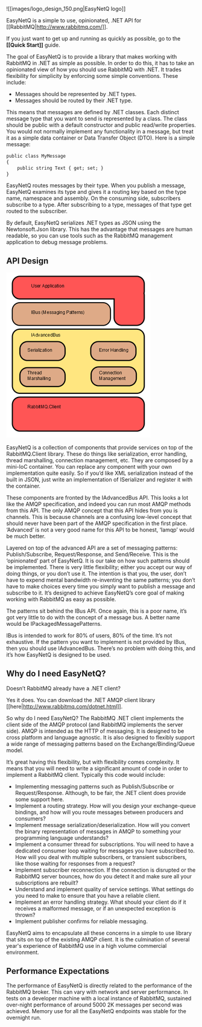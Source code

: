 ![[images/logo_design_150.png|EasyNetQ logo]]

EasyNetQ is a simple to use, opinionated, .NET API for [[RabbitMQ|http://www.rabbitmq.com/]].

If you just want to get up and running as quickly as possible, go to the **[[Quick Start]]** guide.

The goal of EasyNetQ is to provide a library that makes working with RabbitMQ in .NET as simple as possible. In order to do this, it has to take an opinionated view of how you should use RabbitMQ with .NET. It trades flexibility for simplicity by enforcing some simple conventions. These include:

* Messages should be represented by .NET types. 
* Messages should be routed by their .NET type.

This means that messages are defined by .NET classes. Each distinct message type that you want to send is represented by a class. The class should be public with a default constructor and public read/write properties. You would not normally implement any functionality in a message, but treat it as a simple data container or Data Transfer Object (DTO). Here is a simple message:

    public class MyMessage
    {
        public string Text { get; set; }
    }

EasyNetQ routes messages by their type. When you publish a message, EasyNetQ examines its type and gives it a routing key based on the type name, namespace and assembly. On the consuming side, subscribers subscribe to a type. After subscribing to a type, messages of that type get routed to the subscriber.

By default, EasyNetQ serializes .NET types as JSON using the Newtonsoft.Json library. This has the advantage that messages are human readable, so you can use tools such as the RabbitMQ management application to debug message problems.

## API Design

![API Design](images/EasyNetQ_API.png)

EasyNetQ is a collection of components that provide services on top of the RabbitMQ.Client library. These do things like serialization, error handling, thread marshalling, connection management, etc. They are composed by a mini-IoC container. You can replace any component with your own implementation quite easily. So if you’d like XML serialization instead of the built in JSON, just write an implementation of ISerializer and register it with the container.

These components are fronted by the IAdvancedBus API. This looks a lot like the AMQP specification, and indeed you can run most AMQP methods from this API. The only AMQP concept that this API hides from you is channels. This is because channels are a confusing low-level concept that should never have been part of the AMQP specification in the first place. ‘Advanced’ is not a very good name for this API to be honest, ‘Iamqp’ would be much better.

Layered on top of the advanced API are a set of messaging patterns: Publish/Subscribe, Request/Response, and Send/Receive. This is the ‘opinionated’ part of EasyNetQ. It is our take on how such patterns should be implemented. There is very little flexibility; either you accept our way of doing things, or you don’t use it. The intention is that you, the user, don’t have to expend mental bandwidth re-inventing the same patterns; you don’t have to make choices every time you simply want to publish a message and subscribe to it. It’s designed to achieve EasyNetQ’s core goal of making working with RabbitMQ as easy as possible.

The patterns sit behind the IBus API. Once again, this is a poor name, it’s got very little to do with the concept of a message bus. A better name would be IPackagedMessagePatterns.

IBus is intended to work for 80% of users, 80% of the time. It’s not exhaustive. If the pattern you want to implement is not provided by IBus, then you should use IAdvancedBus. There’s no problem with doing this, and it’s how EasyNetQ is designed to be used.

## Why do I need EasyNetQ?

Doesn’t RabbitMQ already have a .NET client? 

Yes it does. You can download the .NET AMQP client library [[here|http://www.rabbitmq.com/dotnet.html]].

So why do I need EasyNetQ? The RabbitMQ .NET client implements the client side of the AMQP protocol (and RabbitMQ implements the server side). AMQP is intended as the HTTP of messaging. It is designed to be cross platform and language agnostic. It is also designed to flexibly support a wide range of messaging patterns based on the Exchange/Binding/Queue model. 

It’s great having this flexibility, but with flexibility comes complexity. It means that you will need to write a significant amount of code in order to implement a RabbitMQ client. Typically this code would include:

* Implementing messaging patterns such as Publish/Subscribe or Request/Response. Although, to be fair, the .NET client does provide some support here. 
* Implement a routing strategy. How will you design your exchange-queue bindings, and how will you route messages between producers and consumers? 
* Implement message serialization/deserialization. How will you convert the binary representation of messages in AMQP to something your programming language understands? 
* Implement a consumer thread for subscriptions. You will need to have a dedicated consumer loop waiting for messages you have subscribed to. How will you deal with multiple subscribers, or transient subscribers, like those waiting for responses from a request? 
* Implement subscriber reconnection. If the connection is disrupted or the RabbitMQ server bounces, how do you detect it and make sure all your subscriptions are rebuilt? 
* Understand and implement quality of service settings. What settings do you need to make to ensure that you have a reliable client. 
* Implement an error handling strategy. What should your client do if it receives a malformed message, or if an unexpected exception is thrown? 
* Implement publisher confirms for reliable messaging.

EasyNetQ aims to encapsulate all these concerns in a simple to use library that sits on top of the existing AMQP client. It is the culmination of several year's experience of RabbitMQ use in a high volume commercial environment.

## Performance Expectations

The performance of EasyNetQ is directly related to the performance of the RabbitMQ broker. This can vary with network and server performance. In tests on a developer machine with a local instance of RabbitMQ, sustained over-night performance of around 5000 2K messages per second was achieved. Memory use for all the EasyNetQ endpoints was stable for the overnight run.